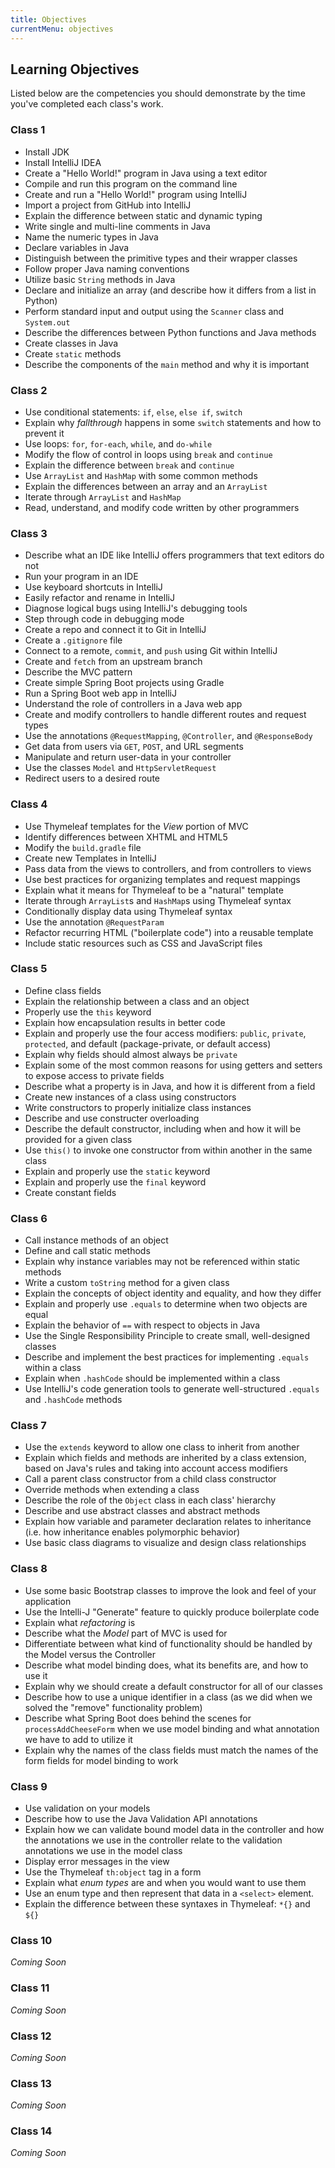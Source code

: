 ```yaml
---
title: Objectives
currentMenu: objectives
---
```


## Learning Objectives

Listed below are the competencies you should demonstrate by the time you've completed each class's work.

### Class 1

- Install JDK
- Install IntelliJ IDEA
- Create a "Hello World!" program in Java using a text editor
- Compile and run this program on the command line
- Create and run a "Hello World!" program using IntelliJ
- Import a project from GitHub into IntelliJ
- Explain the difference between static and dynamic typing
- Write single and multi-line comments in Java
- Name the numeric types in Java
- Declare variables in Java
- Distinguish between the primitive types and their wrapper classes
- Follow proper Java naming conventions
- Utilize basic `String` methods in Java
- Declare and initialize an array (and describe how it differs from a list in Python)
- Perform standard input and output using the `Scanner` class and `System.out`
- Describe the differences between Python functions and Java methods
- Create classes in Java
- Create `static` methods
- Describe the components of the `main` method and why it is important

### Class 2

- Use conditional statements: `if`, `else`, `else if`, `switch`
- Explain why *fallthrough* happens in some `switch` statements and how to prevent it
- Use loops: `for`, `for-each`, `while`, and `do-while`
- Modify the flow of control in loops using `break` and `continue`
- Explain the difference between `break` and `continue`
- Use `ArrayList` and `HashMap` with some common methods
- Explain the differences between an array and an `ArrayList`
- Iterate through `ArrayList` and `HashMap`
- Read, understand, and modify code written by other programmers

### Class 3

- Describe what an IDE like IntelliJ offers programmers that text editors do not
- Run your program in an IDE
- Use keyboard shortcuts in IntelliJ
- Easily refactor and rename in IntelliJ
- Diagnose logical bugs using IntelliJ's debugging tools
- Step through code in debugging mode
- Create a repo and connect it to Git in IntelliJ
- Create a `.gitignore` file
- Connect to a remote, `commit`, and `push` using Git within IntelliJ
- Create and `fetch` from an upstream branch
- Describe the MVC pattern
- Create simple Spring Boot projects using Gradle
- Run a Spring Boot web app in IntelliJ
- Understand the role of controllers in a Java web app
- Create and modify controllers to handle different routes and request types
- Use the annotations `@RequestMapping`, `@Controller`, and `@ResponseBody`
- Get data from users via `GET`, `POST`, and URL segments
- Manipulate and return user-data in your controller
- Use the classes `Model` and `HttpServletRequest`
- Redirect users to a desired route

### Class 4

- Use Thymeleaf templates for the *View* portion of MVC
- Identify differences between XHTML and HTML5
- Modify the `build.gradle` file
- Create new Templates in IntelliJ
- Pass data from the views to controllers, and from controllers to views
- Use best practices for organizing templates and request mappings
- Explain what it means for Thymeleaf to be a "natural" template
- Iterate through `ArrayList`s and `HashMap`s using Thymeleaf syntax
- Conditionally display data using Thymeleaf syntax
- Use the annotation `@RequestParam`
- Refactor recurring HTML ("boilerplate code") into a reusable template
- Include static resources such as CSS and JavaScript files

### Class 5

- Define class fields
- Explain the relationship between a class and an object
- Properly use the `this` keyword
- Explain how encapsulation results in better code
- Explain and properly use the four access modifiers: `public`, `private`, `protected`, and default (package-private, or default access)
- Explain why fields should almost always be `private`
- Explain some of the most common reasons for using getters and setters to expose access to private fields
- Describe what a property is in Java, and how it is different from a field
- Create new instances of a class using constructors
- Write constructors to properly initialize class instances
- Describe and use constructer overloading
- Describe the default constructor, including when and how it will be provided for a given class
- Use `this()` to invoke one constructor from within another in the same class
- Explain and properly use the `static` keyword
- Explain and properly use the `final` keyword
- Create constant fields

### Class 6

- Call instance methods of an object
- Define and call static methods
- Explain why instance variables may not be referenced within static methods
- Write a custom `toString` method for a given class
- Explain the concepts of object identity and equality, and how they differ
- Explain and properly use `.equals` to determine when two objects are equal
- Explain the behavior of `==` with respect to objects in Java
- Use the Single Responsibility Principle to create small, well-designed classes
- Describe and implement the best practices for implementing `.equals` within a class
- Explain when `.hashCode` should be implemented within a class
- Use IntelliJ's code generation tools to generate well-structured `.equals` and `.hashCode` methods

### Class 7

- Use the `extends` keyword to allow one class to inherit from another
- Explain which fields and methods are inherited by a class extension, based on Java's rules and taking into account access modifiers
- Call a parent class constructor from a child class constructor
- Override methods when extending a class
- Describe the role of the `Object` class in each class' hierarchy
- Describe and use abstract classes and abstract methods
- Explain how variable and parameter declaration relates to inheritance (i.e. how inheritance enables polymorphic behavior)
- Use basic class diagrams to visualize and design class relationships

### Class 8

- Use some basic Bootstrap classes to improve the look and feel of your application
- Use the Intelli-J "Generate" feature to quickly produce boilerplate code
- Explain what *refactoring* is
- Describe what the *Model* part of MVC is used for
- Differentiate between what kind of functionality should be handled by the Model versus the Controller
- Describe what model binding does, what its benefits are, and how to use it
- Explain why we should create a default constructor for all of our classes
- Describe how to use a unique identifier in a class (as we did when we solved the "remove" functionality problem)
- Describe what Spring Boot does behind the scenes for `processAddCheeseForm` when we use model binding and what annotation we have to add to utilize it
- Explain why the names of the class fields must match the names of the form fields for model binding to work

### Class 9

- Use validation on your models
- Describe how to use the Java Validation API annotations
- Explain how we can validate bound model data in the controller and how the annotations we use in the controller relate to the validation annotations we use in the model class
- Display error messages in the view
- Use the Thymeleaf `th:object` tag in a form
- Explain what *enum types* are and when you would want to use them
- Use an enum type and then represent that data in a `<select>` element.
- Explain the difference between these syntaxes in Thymeleaf: `*{}` and `${}`


### Class 10

*Coming Soon*

### Class 11

*Coming Soon*

### Class 12

*Coming Soon*

### Class 13

*Coming Soon*

### Class 14

*Coming Soon*
